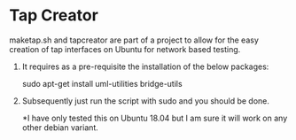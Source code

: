 # Tap Creator
maketap.sh and tapcreator are part of a project to allow for the easy creation of tap interfaces on Ubuntu for network based testing.

1. It requires as a pre-requisite the installation of the below packages:

     sudo apt-get install uml-utilities bridge-utils

2. Subsequently just run the script with sudo and you should be done.

     *I have only tested this on Ubuntu 18.04 but I am sure it will work on any other debian variant.


